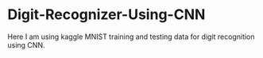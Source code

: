 # Digit-Recognizer-Using-CNN
Here I am using kaggle MNIST training and testing data for digit recognition using CNN.
